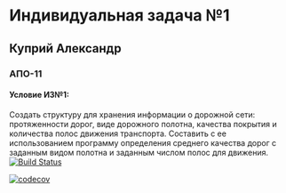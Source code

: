 # Индивидуальная задача №1 
## Куприй Александр
### АПО-11


#### Условие ИЗ№1:

Создать структуру для хранения информации о дорожной сети: протяженности дорог, виде дорожного полотна, качества покрытия и количества полос движения транспорта. Составить с ее использованием программу определения среднего качества дорог с заданным видом полотна и заданным числом полос для движения.
[![Build Status](https://travis-ci.com/SanSanchezzz/technopark_c_cpp_homework.svg?token=byWvwnUjCcjWHoxTFz2v&branch=branch_it_1)](https://travis-ci.com/SanSanchezzz/technopark_c_cpp_homework)


[![codecov](https://codecov.io/gh/SanSanchezzz/technopark_c_cpp_homework/branch/branch_it_1/graph/badge.svg?token=MNDMBEIHJR)](https://codecov.io/gh/SanSanchezzz/technopark_c_cpp_homework/branch/branch_it_1)
